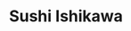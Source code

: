 ---
layout: place
title: "Sushi Ishikawa"
permalink: /new-york/new-york/sushi-ishikawa.html
stateAbbr: NY
stateName: New York
cityName: New York
seo:
  name: "Sushi Ishikawa"
  type: Restaurant
  links: null
description: "Sushi Ishikawa serves delicious sushi in New York, New York. Try fresh Japanese dishes for a great dining experience. "
place_id: ChIJ9brg0cBYwokRxWwvwC-cG30
photos:
  - name: >-
      places/ChIJ9brg0cBYwokRxWwvwC-cG30/photos/AeeoHcIr31tdEt4-p3lAOU3hLeXPlVe9hfbfC_71J0ovvlcKkHVbwaAsn-v2o9KlxRP0qbxlTltaI-HKhLP_j_gYEvHdYLONddwN03jzDZQki6wkyiyoJBDnbr13R8DfgB1UFG2G0jyUrpE6VUi4TMA-hNvRGnOb_GvZlxmFNdPFJFI9PQzPYLvtk653p39Kdf7P9hXihCQCfibCP_4e1Be4RpO1dS1-5_7WpNTPnq1wprp2SHwNRT3DQu9XG0N7wwJm_VfjsGqP_oq6dusKtlBxXZkcINBGi-1ZBr0p5v-7JXl5t5kAQBIwSeWfjfUrp_dsqwQMT40VOHIR4zlnqlX70GZraxPyndMRBQYyw7vWWzrT_wfVVVrixKWHQn1JX4t4dI5YosZkWjoSZy3r2jb_UwerA-nERCNt1eQC-L7Cph0f4lZ9
    widthPx: 4032
    heightPx: 3024
    authorAttributions:
      - displayName: De Gao
        uri: https://maps.google.com/maps/contrib/113946997113206769266
        photoUri: >-
          https://lh3.googleusercontent.com/a/ACg8ocJiN1QcWBq3JuejklQPnyaVtA6XFI8b1gRTO2NH7PxAoswMJA=s100-p-k-no-mo
    flagContentUri: >-
      https://www.google.com/local/imagery/report/?cb_client=maps_api_places.places_api&image_key=!1e10!2sCIHM0ogKEICAgIDH3Kj9uwE&hl=en-US
    googleMapsUri: >-
      https://www.google.com/maps/place//data=!3m4!1e2!3m2!1sCIHM0ogKEICAgIDH3Kj9uwE!2e10!4m2!3m1!1s0x89c258c0d1e0baf5:0x7d1b9c2fc02f6cc5
  - name: >-
      places/ChIJ9brg0cBYwokRxWwvwC-cG30/photos/AeeoHcKIJjPQAsUXqb9wjBbxRhsFJBDbovzjUnlYDmAVa5dqZi6a3IwKXbALvjzPzj4g0Nh42TrB2XLnae5R424gchOns0b69w2y4PX8Jait7EINbG4-40rm0p_FuetaRGWPhNpC8uJr0-vLd8O4qmkUvMYJ8bJLlOsuy-YmDiA-FrvQeYf7HOkhGEz9W1NbJZ8O0SsrDH2cpOrfwVBAabfHUsMT-uTI04CqR2rGnND2df1SW54L4zJWeUae9kCuEuF7Nw3pB0taJ6QkdbUR3KYuKlQ-aL0KziVjz0idjXut6a1wXV-DWkLDj7a5Rj-g26P3e24webuxZVlDVsnhBajYrasmSBrRbVeksfbp2SY9ZScrr4d60qJ0bfeEL0v8obAxBP4soxgrpEu_tanvAF1XX0aPBD8dT37OS6zsLErKaMT3kA
    widthPx: 4032
    heightPx: 3024
    authorAttributions:
      - displayName: Jason Kiesel
        uri: https://maps.google.com/maps/contrib/113395877729422765982
        photoUri: >-
          https://lh3.googleusercontent.com/a-/ALV-UjX3TlyzfEGl9Xk091D8nG5gbZTPm9TYeAtQNLmRa0awFn_V1IAWbw=s100-p-k-no-mo
    flagContentUri: >-
      https://www.google.com/local/imagery/report/?cb_client=maps_api_places.places_api&image_key=!1e10!2sCIHM0ogKEICAgID7jIyqcw&hl=en-US
    googleMapsUri: >-
      https://www.google.com/maps/place//data=!3m4!1e2!3m2!1sCIHM0ogKEICAgID7jIyqcw!2e10!4m2!3m1!1s0x89c258c0d1e0baf5:0x7d1b9c2fc02f6cc5
  - name: >-
      places/ChIJ9brg0cBYwokRxWwvwC-cG30/photos/AeeoHcLbR8sDEIhQ0McNg1HgVTyB28U-x71-FBMqpa3qpj_2Mol5y52TNpPmPszLWiPfxLF2ZQHFMevSjj581XOTuf0vw07KZmg0NItaAHC4ivJ9ZYMyirxJEXCA-alxVD-rl4BSBnzOMBWILcJIkXm-Qt6SGtw4h_wrQwlJVFl5BNLiMKuG0NWkb-a9rL9SCzLrBHWqsYuh_TSX44NbFc-to6r1xJRG3_plB3TrwdAvpiH9kThQLZHLgCwFDfuV99MBkWZz_1fQ6zvCbCkgs69sls5bW9BjQJXWvLCuIQRCsAiZSEZpgLhMmz9lpOoltI9gC_RMjA4_U7TbRSVUc4qw6XWDCwHIQv1XYw2jtL_Ckhi0ONtQxbli7A8RI52jfTd6Y-yw6LEMjgru-AnudmQoPMBKbqxr7EgxOzzZMoCJoC0kWQ
    widthPx: 4032
    heightPx: 3024
    authorAttributions:
      - displayName: Jason Kiesel
        uri: https://maps.google.com/maps/contrib/113395877729422765982
        photoUri: >-
          https://lh3.googleusercontent.com/a-/ALV-UjX3TlyzfEGl9Xk091D8nG5gbZTPm9TYeAtQNLmRa0awFn_V1IAWbw=s100-p-k-no-mo
    flagContentUri: >-
      https://www.google.com/local/imagery/report/?cb_client=maps_api_places.places_api&image_key=!1e10!2sCIHM0ogKEICAgID33ZKnBA&hl=en-US
    googleMapsUri: >-
      https://www.google.com/maps/place//data=!3m4!1e2!3m2!1sCIHM0ogKEICAgID33ZKnBA!2e10!4m2!3m1!1s0x89c258c0d1e0baf5:0x7d1b9c2fc02f6cc5
  - name: >-
      places/ChIJ9brg0cBYwokRxWwvwC-cG30/photos/AeeoHcIMTDl3tyKxn4bhtzqZDjYiEucRHT40B3zS3KeVDCjZdsAu52sXT3-KHEKFJq8AQwl0kKbkdbwPqq49rWAZJYcHIa9mOCLRD1SZnxP_vNPS6LhVLSAUhVvcEfCJ8vI0q2bVa1F8Dl5-3aOoZ8-LOaRcA91F8f4cMGTv5d2DIus_H_f83dOLqmvUCbHawgT_JvzkHpgw3vDiWgeCkSFL9G3lMrZ_nxwCCRgvj0DMS6OLHRrBtatlrBKkByV0DahkS2DqWDDWEozHM6JFovF6Q357G8ebyLWmGroVg3m-nv4zyFvH64FviPa-blTL2WQfXCXxhhPf-h5PgaCWwue9FI0AeA5clMHyvco67lkJFmDELhSFAxedEDTLHqalQD_XeMPmuXNqAvGqo5tnjch25gdkFGgDP3eG3QCPl90DEvFx-iqY
    widthPx: 3024
    heightPx: 4032
    authorAttributions:
      - displayName: Lauren
        uri: https://maps.google.com/maps/contrib/115265559640183013370
        photoUri: >-
          https://lh3.googleusercontent.com/a/ACg8ocI8aPp4zh5xtsvPx_UKv47GSoKmrnyZMH49ZNk1bsTZMUu8RA=s100-p-k-no-mo
    flagContentUri: >-
      https://www.google.com/local/imagery/report/?cb_client=maps_api_places.places_api&image_key=!1e10!2sCIHM0ogKEICAgIDruLvWxwE&hl=en-US
    googleMapsUri: >-
      https://www.google.com/maps/place//data=!3m4!1e2!3m2!1sCIHM0ogKEICAgIDruLvWxwE!2e10!4m2!3m1!1s0x89c258c0d1e0baf5:0x7d1b9c2fc02f6cc5
  - name: >-
      places/ChIJ9brg0cBYwokRxWwvwC-cG30/photos/AeeoHcLmTutG9wYMRMkarY8rPoOipTVn51GtnSl-Mkibaxw8qhI32QFgq8eDMcb8mZyfKAg_kGR2MIb9aFP5RX0jjKarDRhBygQz7zkB8dGb9ArchQvLzVbQNUtUvraHmA71j9TO4Zi9lD77BNJP6g1jCU2xMDrVj5bkQ_nvisOgdGKu8t6wmTKvJ4ogaRn9BD9gdv6vDOlLCu2LUuA0103zxVeTnEutbscpqwZuVDPeQ8KDMTvfYB43pC5zM7vfjF_8x1nH1NSIgTw_RtBNr51thyqwJvQidUHFSjRRpphEKSiBu9rPQe036gUBNfEfPwiJNdNSgy3Tc9NclOJIeFJuAevVfURZKcKPogwDOZh7aVCFdsSR7g1qGFFT8_C_mbn_SzNvM_I-pp3nZGQCuN2aADMbBNFQBK7-5MD0ifahtUu_9qNg
    widthPx: 4032
    heightPx: 3024
    authorAttributions:
      - displayName: Jason Kiesel
        uri: https://maps.google.com/maps/contrib/113395877729422765982
        photoUri: >-
          https://lh3.googleusercontent.com/a-/ALV-UjX3TlyzfEGl9Xk091D8nG5gbZTPm9TYeAtQNLmRa0awFn_V1IAWbw=s100-p-k-no-mo
    flagContentUri: >-
      https://www.google.com/local/imagery/report/?cb_client=maps_api_places.places_api&image_key=!1e10!2sCIHM0ogKEICAgID7jIyqywE&hl=en-US
    googleMapsUri: >-
      https://www.google.com/maps/place//data=!3m4!1e2!3m2!1sCIHM0ogKEICAgID7jIyqywE!2e10!4m2!3m1!1s0x89c258c0d1e0baf5:0x7d1b9c2fc02f6cc5
  - name: >-
      places/ChIJ9brg0cBYwokRxWwvwC-cG30/photos/AeeoHcKEWnfzIELkgbS-J3WEY-2EdezSHXwEtz0tjX83ncF7UzhOATgq2wLD1Bli_cSSOcw_cfydYXS4kZbYqfOMPagN5WzLnB8XN0QQ3yRZC-rV3DHtWvhqE6yeHFqIMv1iXv9ff34SwnB2WTc7oZUtfK9U9zZAU6taoaPdRs7lIQkXdhBQ_nZxtDbQ9b73ippJQa8XwZ0XFpmgXPE3IK0D05O5UKL7IPKdfc8JNhZYSZhlrocvCrDTMNtAZ28Uvv9YZ5ROiyfPGe5FCRGPVAeYfetbI1nU1OLejOemPS3VySSPq3n2dlF6kWT-KAmZBqL1uGoTry7lzSFZbZbl38sthyyZ5Y8NURMAZLPsd690EM6ReAL7s0Prd1TEsZvjXqV7hrzjxSnCvY18xFs_kvUsGyLdkUDmkSM4Hn7jjFlipliwP4aOZK3XuIL9Sbm7W8mQ
    widthPx: 4080
    heightPx: 3072
    authorAttributions:
      - displayName: Pablo García Robledo
        uri: https://maps.google.com/maps/contrib/112915550457329515622
        photoUri: >-
          https://lh3.googleusercontent.com/a-/ALV-UjUOBJjgZJa_rpXrf1XP-Myhd5b-CXTNBISW6YCQ-MG9TKuqUwGo=s100-p-k-no-mo
    flagContentUri: >-
      https://www.google.com/local/imagery/report/?cb_client=maps_api_places.places_api&image_key=!1e10!2sCIABIhADycKzCRwc5mfV8mYAClnk&hl=en-US
    googleMapsUri: >-
      https://www.google.com/maps/place//data=!3m4!1e2!3m2!1sCIABIhADycKzCRwc5mfV8mYAClnk!2e10!4m2!3m1!1s0x89c258c0d1e0baf5:0x7d1b9c2fc02f6cc5
  - name: >-
      places/ChIJ9brg0cBYwokRxWwvwC-cG30/photos/AeeoHcJzJX2BFKgLuZT8JemJRntQ1I4OZmcG7SWYOAzLTTxjAG6AQg4X1sG3t21VJy36YnbNSdZj4xBtBeXIG8YkNeLR8H7p2e6xMjonFDr2J7_xP4ke1r2-lZYcdFrqtr3lW_Q91Tt8sQM1DihsdWx7r6F_7dfYy866UTLRus22aKKVTzRQdhVg76CxQzy11WWHei_GR27B2N0a2wbHai4DQQg835wYD-8PWcYXKyxdnzUtinfWDkQjf62SpEgn7cvQiesSaoqrUZ1O8oGLqbJjebPDlEKbeOERej_DdPyNT7A7HaFgwCVTPcKTg72XsxwUmvLszT_zzzjg0oOB_FnsEgFKCr8JqmAeX6qLzpJhsmxouBCN2VerALkgiHwPqEsJE0z6z2OSB7QvQ0xDqucpZsJKctIwNV3dqNj6nXQNa80jRnXJ
    widthPx: 4032
    heightPx: 3024
    authorAttributions:
      - displayName: Michael Shepard
        uri: https://maps.google.com/maps/contrib/102121346235905768520
        photoUri: >-
          https://lh3.googleusercontent.com/a-/ALV-UjUb-nP-JkkRd3BxnzXxzz7IYNjAZxzsdvlEYEH-GtqhGEFd9V6A=s100-p-k-no-mo
    flagContentUri: >-
      https://www.google.com/local/imagery/report/?cb_client=maps_api_places.places_api&image_key=!1e10!2sCIHM0ogKEICAgICbgYG_mwE&hl=en-US
    googleMapsUri: >-
      https://www.google.com/maps/place//data=!3m4!1e2!3m2!1sCIHM0ogKEICAgICbgYG_mwE!2e10!4m2!3m1!1s0x89c258c0d1e0baf5:0x7d1b9c2fc02f6cc5
  - name: >-
      places/ChIJ9brg0cBYwokRxWwvwC-cG30/photos/AeeoHcJOPbJepdyJBeIe7Lc1HLxJTxbg2xTPUGoOgWg0MVlDlaQaZOH2s6Q8gZW_EvAUyqm6a9mkxyRUhKhwP1uxcf7n7U2s0sPUWl6RiloNI8lF7DbAu5Mj49YLUQ2BCmK39jHhAvJfa6RSKHZDnDD2Xnxh0-Jq3KCGVJDHKPZwTNdzgz9ginoY_jyPACgtEJeqHG3jRc78QyTWlCxWtFNrh1Ga1eBYf94RUcQkgB5-RB4cmm7uC5xTRwDPMrtXQ9I1-Hxj-LonXb4O42pvpF0t6TuJ01DzHXD88S75jhwhZH5eUzMBqz3gStKnoWLTH0JRMANP7fZ8RvZmmOONhVKsk26BkQzbGLE7b0UAyYTvfz-nEgmQmiApsfQ55Ce-EBUbEuI7EIMpjB27YyKFHX2IgOmDU--m_YwqwGbCzewn17BLlw
    widthPx: 4032
    heightPx: 3024
    authorAttributions:
      - displayName: Jason Kiesel
        uri: https://maps.google.com/maps/contrib/113395877729422765982
        photoUri: >-
          https://lh3.googleusercontent.com/a-/ALV-UjX3TlyzfEGl9Xk091D8nG5gbZTPm9TYeAtQNLmRa0awFn_V1IAWbw=s100-p-k-no-mo
    flagContentUri: >-
      https://www.google.com/local/imagery/report/?cb_client=maps_api_places.places_api&image_key=!1e10!2sCIHM0ogKEICAgID7jPSLGw&hl=en-US
    googleMapsUri: >-
      https://www.google.com/maps/place//data=!3m4!1e2!3m2!1sCIHM0ogKEICAgID7jPSLGw!2e10!4m2!3m1!1s0x89c258c0d1e0baf5:0x7d1b9c2fc02f6cc5
  - name: >-
      places/ChIJ9brg0cBYwokRxWwvwC-cG30/photos/AeeoHcLh9ZKDFlBMtJ8uwk3dJAiQvxoErsNNitFOCkloU63mCUJhHX_4kyLs-KC-P2s7ncgLPlSSiw3_0aUuU4P44SYUqLDUnY3VLAMLRW1C4CwIeKT3TqTS1eP-pPZ1gsk_JtDOmOWGuJqtjUtdt2av77594UI2qXa5q-3Ui7huxuta2Z9N7-iwLM-wDAo4ioqjHsOllUw23UpaaBroURhcW6rKBBGJ9raJKSZ5P4XL_kOUBhbqT21xMSaKQxK1BAYfzuUckI1n5igdCynTU6Ij4BG5EUg_yo96_xQussw2TbQ235d523mZayMOb5bB9oKobKMY4ZF4RB0OzRPU0ElsEL22vSQQrW_sa4UBnfaTSPGtCTAf40npXYaUYKzXFnuAJJ6XskOlHjdxJdkUnofyVUMN7DPgb5niy3LZDjI-7l8WmVg
    widthPx: 4032
    heightPx: 3024
    authorAttributions:
      - displayName: Jason Kiesel
        uri: https://maps.google.com/maps/contrib/113395877729422765982
        photoUri: >-
          https://lh3.googleusercontent.com/a-/ALV-UjX3TlyzfEGl9Xk091D8nG5gbZTPm9TYeAtQNLmRa0awFn_V1IAWbw=s100-p-k-no-mo
    flagContentUri: >-
      https://www.google.com/local/imagery/report/?cb_client=maps_api_places.places_api&image_key=!1e10!2sCIHM0ogKEICAgID7jIyq8wE&hl=en-US
    googleMapsUri: >-
      https://www.google.com/maps/place//data=!3m4!1e2!3m2!1sCIHM0ogKEICAgID7jIyq8wE!2e10!4m2!3m1!1s0x89c258c0d1e0baf5:0x7d1b9c2fc02f6cc5
  - name: >-
      places/ChIJ9brg0cBYwokRxWwvwC-cG30/photos/AeeoHcLsm9EhG4-jYaM3amo6feFDgDMkryYJnBu5qhvUzrepdYRPq-ncs5zKp7j-3ddvXN94F4GksO3fC929kbdL6FXCqCn8Qd1tmTmV0wrAUV5f_WaYQmPvyWgJFO7lSVruSA1xVtcRHixinGBRFxuBkLQcHILLINDZVFRzD7nvhbqNaiYaf1QD3vlkBYcn73pN8XZFbiZtAay9xEATC_rHqLYHh2k2fln1JNjuAi6qNdYkuPkEDwxMAe0acP-hn5Whi5ZGOmbuM7JHiFJC3B9j3DNVSUIiIYvSqbqViomBQ4IvFRHyY2MggacJl9BgCVXjZHvrE1w6hnYW_KVbG0P1h9Oa8zLDvjbfIqyiFzu4u2lhCt2AxyvmFRDvLGLFzgivUVKFoSSaYs6xkFOrwNLDalZhiNij34g5iKcQm5btBFA
    widthPx: 4032
    heightPx: 3024
    authorAttributions:
      - displayName: Jason Kiesel
        uri: https://maps.google.com/maps/contrib/113395877729422765982
        photoUri: >-
          https://lh3.googleusercontent.com/a-/ALV-UjX3TlyzfEGl9Xk091D8nG5gbZTPm9TYeAtQNLmRa0awFn_V1IAWbw=s100-p-k-no-mo
    flagContentUri: >-
      https://www.google.com/local/imagery/report/?cb_client=maps_api_places.places_api&image_key=!1e10!2sCIHM0ogKEICAgID7jIyqCw&hl=en-US
    googleMapsUri: >-
      https://www.google.com/maps/place//data=!3m4!1e2!3m2!1sCIHM0ogKEICAgID7jIyqCw!2e10!4m2!3m1!1s0x89c258c0d1e0baf5:0x7d1b9c2fc02f6cc5
address: 419 E 74th St, New York, NY 10021, USA
street: 419 E 74th St
city: New York
state: NY
zip: '10021'
country: USA
neighborhood: null
latitude: '40.768880'
longitude: '-73.954079'
accessibility_options:
  wheelchairAccessibleParking: false
  wheelchairAccessibleSeating: true
business_status: OPERATIONAL
name: Sushi Ishikawa
google_maps_links:
  directionsUri: >-
    https://www.google.com/maps/dir//''/data=!4m7!4m6!1m1!4e2!1m2!1m1!1s0x89c258c0d1e0baf5:0x7d1b9c2fc02f6cc5!3e0
  placeUri: https://maps.google.com/?cid=9014970808013909189
  writeAReviewUri: >-
    https://www.google.com/maps/place//data=!4m3!3m2!1s0x89c258c0d1e0baf5:0x7d1b9c2fc02f6cc5!12e1
  reviewsUri: >-
    https://www.google.com/maps/place//data=!4m4!3m3!1s0x89c258c0d1e0baf5:0x7d1b9c2fc02f6cc5!9m1!1b1
  photosUri: >-
    https://www.google.com/maps/place//data=!4m3!3m2!1s0x89c258c0d1e0baf5:0x7d1b9c2fc02f6cc5!10e5
primary_type: Sushi Restaurant
opening_hours:
  regular: null
  current: null
secondary_opening_hours:
  regular:
    weekdayDescriptions: null
    type: null
  current:
    weekdayDescriptions: null
    type: null
phone: null
price_level: null
price_range: null
rating: null
rating_count: 0
website: null
reviews: null
parking_options: null
payment_options: null
allow_dogs: null
curbside_pickup: null
delivery: null
dine_in: null
good_for_children: null
good_for_groups: null
good_for_sports: null
live_music: null
menu_for_children: null
outdoor_seating: null
reservable: null
restroom: null
serves_beer: null
serves_breakfast: null
serves_brunch: null
serves_cocktails: null
serves_coffee: null
serves_dinner: null
serves_dessert: null
serves_lunch: null
serves_vegetarian_food: null
serves_wine: null
takeout: null
update_category: essentials
summary: null

---